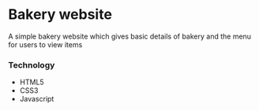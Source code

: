 # Bakery website

A simple bakery website which gives basic details of bakery and the menu for users to view items

### Technology

- HTML5
- CSS3
- Javascript
